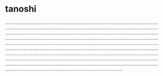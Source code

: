 # tanoshi
...........................................................................................................................................................................................................................................................................................................................................................................................................................................................................................................................................................................................................................................................................................................................................................................................................................................................................................................................................................................................................................................................................................................................................................................................................................................................